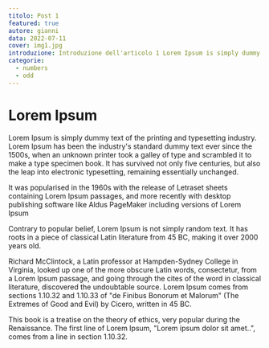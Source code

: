 ```yaml
---
titolo: Post 1
featured: true
autore: gianni
data: 2022-07-11
cover: img1.jpg
introduzione: Introduzione dell'articolo 1 Lorem Ipsum is simply dummy text of the printing amy text of the printing and typesetting industry. Lorem Ipsum has been the industry's standard dummy text ever since the 1500s re dws erf saef qeww fqerf erf aear vfvearvgf er gfgf 
categorie:
  - numbers
  - odd
---
```


# Lorem Ipsum

Lorem Ipsum is simply dummy text of the printing and typesetting industry. Lorem Ipsum has been the industry's standard dummy text ever since the 1500s, when an unknown printer took a galley of type and scrambled it to make a type specimen book. It has survived not only five centuries, but also the leap into electronic typesetting, remaining essentially unchanged.

It was popularised in the 1960s with the release of Letraset sheets containing Lorem Ipsum passages, and more recently with desktop publishing software like Aldus PageMaker including versions of Lorem Ipsum

Contrary to popular belief, Lorem Ipsum is not simply random text. It has roots in a piece of classical Latin literature from 45 BC, making it over 2000 years old.

Richard McClintock, a Latin professor at Hampden-Sydney College in Virginia, looked up one of the more obscure Latin words, consectetur, from a Lorem Ipsum passage, and going through the cites of the word in classical literature, discovered the undoubtable source. Lorem Ipsum comes from sections 1.10.32 and 1.10.33 of "de Finibus Bonorum et Malorum" (The Extremes of Good and Evil) by Cicero, written in 45 BC.

This book is a treatise on the theory of ethics, very popular during the Renaissance. The first line of Lorem Ipsum, "Lorem ipsum dolor sit amet..", comes from a line in section 1.10.32.
